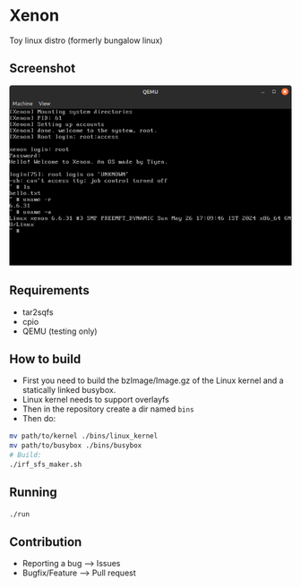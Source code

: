 # Xenon
Toy linux distro (formerly bungalow linux)
## Screenshot
![ss](Screenshot.png)
## Requirements
- tar2sqfs
- cpio
- QEMU (testing only)
## How to build
- First you need to build the bzImage/Image.gz of the Linux kernel and a statically linked busybox.
- Linux kernel needs to support overlayfs
- Then in the repository create a dir named `bins`
- Then do:
```sh
mv path/to/kernel ./bins/linux_kernel
mv path/to/busybox ./bins/busybox
# Build:
./irf_sfs_maker.sh
```
## Running
```sh
./run
```

## Contribution
- Reporting a bug --> Issues
- Bugfix/Feature --> Pull request
